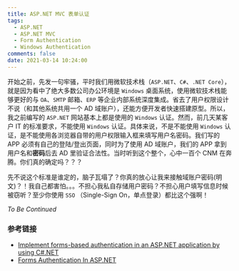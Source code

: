 ```yaml
---
title: ASP.NET MVC 表单认证
tags:
  - ASP.NET
  - ASP.NET MVC
  - Form Authentication
  - Windows Authentication
comments: false
date: 2021-03-14 10:24:00
---
```


开始之前，先发一句牢骚，平时我们用微软技术栈（`ASP.NET`、`C#`、`.NET Core`），就是因为看中了绝大多数公司办公环境是 `Windows` 桌面系统，使用微软技术栈能够更好的与 `OA`、`SMTP` 邮箱、`ERP` 等企业内部系统深度集成。省去了用户权限设计不说（和其他系统共用一个 AD 域账户），还能方便开发者快速搭建原型。所以，我之前编写的 `ASP.NET` 网站基本上都是使用的 `Windows` 认证。然而，前几天某客户 IT 的标准要求，不能使用 `Windows` 认证。具体来说，不是不能使用 `Windows` 认证，是不能使用各浏览器自带的用户权限输入框来填写用户名密码。我们写的 APP 必须有自己的登陆/登出页面，同时为了使用 AD 域账户，我们的 APP 拿到用户名和**密码**后去 AD 里验证合法性。当时听到这个整个，心中一百个 CNM 在奔腾。你们真的确定吗？？？

先不说这个标准是谁定的，脑子瓦塌了？你真的放心让我来接触域账户密码(明文)？！我自己都害怕。。。不担心我私自存储用户密码？不担心用户填写信息时候被窃听？至少你使用 `SSO` （Single-Sign On，单点登录）都比这个强啊！

*To Be Continued*

### 参考链接

- [Implement forms-based authentication in an ASP.NET application by using C#.NET](https://docs.microsoft.com/en-us/troubleshoot/aspnet/forms-based-authentication)
- [Forms Authentication In ASP.NET](https://www.c-sharpcorner.com/UploadFile/fa9d0d/forms-authentication-in-Asp-Net/)
